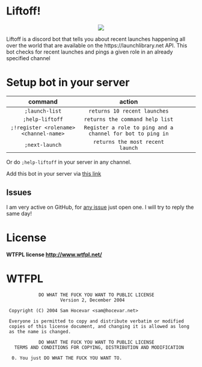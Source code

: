 # Liftoff!
<p align="center">
  <img src="https://cdn.glitch.com/project-avatar/b258934c-611d-4f93-ade5-432f5aff3851.png?1575996506463">
</p>
Liftoff is a discord bot that tells you about recent launches happening all over the world that are available on the
https://launchlibrary.net API. This bot checks for recent launches and pings a given role in an already specified channel

# Setup bot in your server
|  command 	|  action 	|   	|  	|   	|
|:-:	|:-:	|:-:	|---	|---	|
|  `;launch-list` 	| `returns 10 recent launches`  	|   	|   	|   	|
|   `;help-liftoff`	|  `returns the command help list` 	|   	|   	|   	|
|  `;!register <rolename> <channel-name>` 	|  `Register a role to ping and a channel for bot to ping in` 	|   	|   	|   	|
|  `;next-launch` 	| `returns the most recent launch`  	|   	|   	|   	|

Or do `;help-liftoff` in your server in any channel.

Add this bot in your server via [this link](https://discordapp.com/api/oauth2/authorize?client_id=646973093117558794&permissions=268561408&scope=bot)

 ## Issues
I am very active on GitHub, for [any issue](https://github.com/Daksh14/Liftoff/labels) just open one. I will try to reply the same day!


# License

**WTFPL license http://www.wtfpl.net/**

# WTFPL

```
            DO WHAT THE FUCK YOU WANT TO PUBLIC LICENSE
                    Version 2, December 2004

 Copyright (C) 2004 Sam Hocevar <sam@hocevar.net>

 Everyone is permitted to copy and distribute verbatim or modified
 copies of this license document, and changing it is allowed as long
 as the name is changed.

            DO WHAT THE FUCK YOU WANT TO PUBLIC LICENSE
   TERMS AND CONDITIONS FOR COPYING, DISTRIBUTION AND MODIFICATION

  0. You just DO WHAT THE FUCK YOU WANT TO.
  ```
